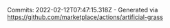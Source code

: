 Commits: 2022-02-12T07:47:15.318Z - Generated via https://github.com/marketplace/actions/artificial-grass
<br>
